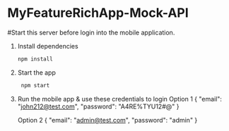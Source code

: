 # MyFeatureRichApp-Mock-API

#Start this server before login into the mobile application.

1. Install dependencies

   ```bash
   npm install
   ```

2. Start the app

   ```bash
    npm start

   ```

3. Run the mobile app & use these credentials to login
   Option 1
   {
   "email": "john212@test.com",
   "password": "A4RE%TYU12#@"
   }

   Option 2
   {
   "email": "admin@test.com",
   "password": "admin"
   }
